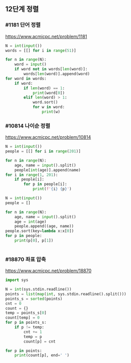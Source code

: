 ## 12단계 정렬
### #1181 단어 정렬
https://www.acmicpc.net/problem/1181
```python
N = int(input())
words = [[] for i in range(51)]

for n in range(N):
    word = input()
    if word not in words[len(word)]:
        words[len(word)].append(word)
for word in words:
    if word:
        if len(word) == 1:
            print(word[0])
        elif len(word) > 1:
            word.sort()
            for w in word:
                print(w)
```

### #10814 나이순 정렬
https://www.acmicpc.net/problem/10814
```python
N = int(input())
people = [[] for i in range(201)]

for n in range(N):
    age, name = input().split()
    people[int(age)].append(name)
for i in range(1, 201):
    if people[i]:
        for p in people[i]:
            print(f'{i} {p}')

```

```python
N = int(input())
people = []

for n in range(N):
    age, name = input().split()
    age = int(age)
    people.append((age, name))
people.sort(key=lambda x:x[0])
for p in people:
    print(p[0], p[1])
    
```

### #18870 좌표 압축
https://www.acmicpc.net/problem/18870
```python
import sys

N = int(sys.stdin.readline())
points = list(map(int, sys.stdin.readline().split()))
points_s = sorted(points)
cnt = 0
count = {}
temp = points_s[0]
count[temp] = 0
for p in points_s:
    if p != temp:
        cnt += 1
        temp = p
        count[p] = cnt

for p in points:
    print(count[p], end=' ')

```